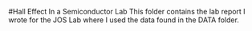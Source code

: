 #Hall Effect In a Semiconductor Lab
This folder contains the lab report I wrote for the JOS Lab where I used the data found in the DATA folder.
